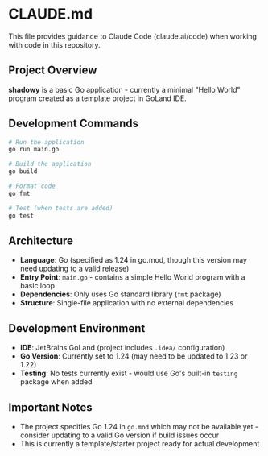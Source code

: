 # CLAUDE.md

This file provides guidance to Claude Code (claude.ai/code) when working with code in this repository.

## Project Overview

**shadowy** is a basic Go application - currently a minimal "Hello World" program created as a template project in GoLand IDE.

## Development Commands

```bash
# Run the application
go run main.go

# Build the application
go build

# Format code
go fmt

# Test (when tests are added)
go test
```

## Architecture

- **Language**: Go (specified as 1.24 in go.mod, though this version may need updating to a valid release)
- **Entry Point**: `main.go` - contains a simple Hello World program with a basic loop
- **Dependencies**: Only uses Go standard library (`fmt` package)
- **Structure**: Single-file application with no external dependencies

## Development Environment

- **IDE**: JetBrains GoLand (project includes `.idea/` configuration)
- **Go Version**: Currently set to 1.24 (may need to be updated to 1.23 or 1.22)
- **Testing**: No tests currently exist - would use Go's built-in `testing` package when added

## Important Notes

- The project specifies Go 1.24 in `go.mod` which may not be available yet - consider updating to a valid Go version if build issues occur
- This is currently a template/starter project ready for actual development